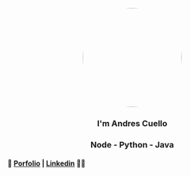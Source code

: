 
<p align="center" width="300">
  <img align="center" width="200" style="border-radius: 50%;" src="https://avatars.githubusercontent.com/u/72234490?v=4" />
</p>
<h3 align="center">I'm Andres Cuello</h3>
<h3 align="center">Node - Python - Java</h3>

#### 👋 [Porfolio](https://andrescuello.netlify.app/) | [Linkedin](https://www.linkedin.com/in/andres-cuello-a9a1b11bb/) 👨‍💻 
